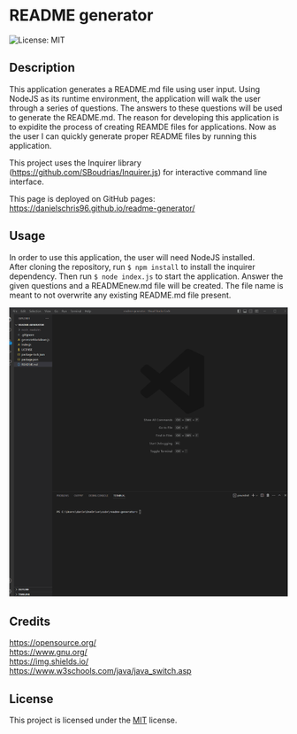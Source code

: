# README generator

![License: MIT](https://img.shields.io/badge/License-MIT-yellow.svg)

## Description
This application generates a README.md file using user input. Using NodeJS as its runtime environment, the application will walk the user through a series of questions. The answers to these questions will be used to generate the README.md. The reason for developing this application is to expidite the process of creating REAMDE files for applications. Now as the user I can quickly generate proper README files by running this application.

This project uses the Inquirer library (https://github.com/SBoudrias/Inquirer.js) for interactive command line interface. 

This page is deployed on GitHub pages:<br>
https://danielschris96.github.io/readme-generator/

## Usage

In order to use this application, the user will need NodeJS installed.<br> 
After cloning the repository, 
run  `$ npm install` to install the inquirer dependency. Then run `$ node index.js` to start the application. Answer the given questions and a READMEnew.md file will be created. The file name is meant to not overwrite any existing README.md file present.

![gif of application](./application-gif.gif)


## Credits

https://opensource.org/<br>
https://www.gnu.org/<br>
https://img.shields.io/<br>
https://www.w3schools.com/java/java_switch.asp<br>

## License

This project is licensed under the [MIT](https://opensource.org/licenses/MIT) license.